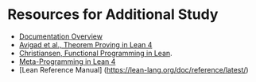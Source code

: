 # Resources for Additional Study

- [Documentation Overview](https://lean-lang.org/lean4/doc/)
- [Avigad et al., Theorem Proving in Lean 4](https://leanprover.github.io/theorem_proving_in_lean4/induction_and_recursion.html)
- [Christiansen, Functional Programming in Lean](https://leanprover.github.io/functional_programming_in_lean/). 
- [Meta-Programming in Lean 4](https://leanprover-community.github.io/lean4-metaprogramming-book/)
- [Lean Reference Manual] (https://lean-lang.org/doc/reference/latest/)